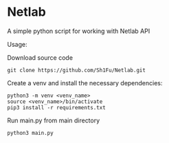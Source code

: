 # Netlab
A simple python script for working with Netlab API

Usage:

Download source code

```
git clone https://github.com/Sh1Fu/Netlab.git
```

Create a venv and install the necessary dependencies:

```
python3 -m venv <venv_name>
source <venv_name>/bin/activate
pip3 install -r requirements.txt
```

Run main.py from main directory
```
python3 main.py
```
